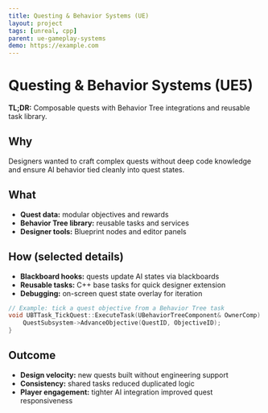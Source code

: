 ```yaml
---
title: Questing & Behavior Systems (UE)
layout: project
tags: [unreal, cpp]
parent: ue-gameplay-systems
demo: https://example.com
---
```


# Questing & Behavior Systems (UE5)

**TL;DR:** Composable quests with Behavior Tree integrations and reusable task library.

## Why
Designers wanted to craft complex quests without deep code knowledge and ensure AI behavior tied cleanly into quest states.

## What
- **Quest data:** modular objectives and rewards
- **Behavior Tree library:** reusable tasks and services
- **Designer tools:** Blueprint nodes and editor panels

## How (selected details)
- **Blackboard hooks:** quests update AI states via blackboards
- **Reusable tasks:** C++ base tasks for quick designer extension
- **Debugging:** on-screen quest state overlay for iteration

```cpp
// Example: tick a quest objective from a Behavior Tree task
void UBTTask_TickQuest::ExecuteTask(UBehaviorTreeComponent& OwnerComp) {
    QuestSubsystem->AdvanceObjective(QuestID, ObjectiveID);
}
```

## Outcome

* **Design velocity:** new quests built without engineering support
* **Consistency:** shared tasks reduced duplicated logic
* **Player engagement:** tighter AI integration improved quest responsiveness


